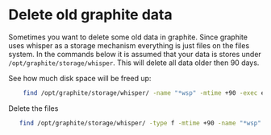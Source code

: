 # Delete old graphite data

Sometimes you want to delete some old data in graphite. Since graphite uses whisper as a storage mechanism everything is 
just files on the files system. In the commands below it is assumed that your data is stores under `/opt/graphite/storage/whisper`. 
This will delete all data older then 90 days.

See how much disk space will be freed up:
```bash
    find /opt/graphite/storage/whisper/ -name "*wsp" -mtime +90 -exec echo -n -e {}"\0" \; | du -hc --files0-from=-
```

Delete the files

```bash
   find /opt/graphite/storage/whisper/ -type f -mtime +90 -name "*wsp" -exec rm '{}' \;
```